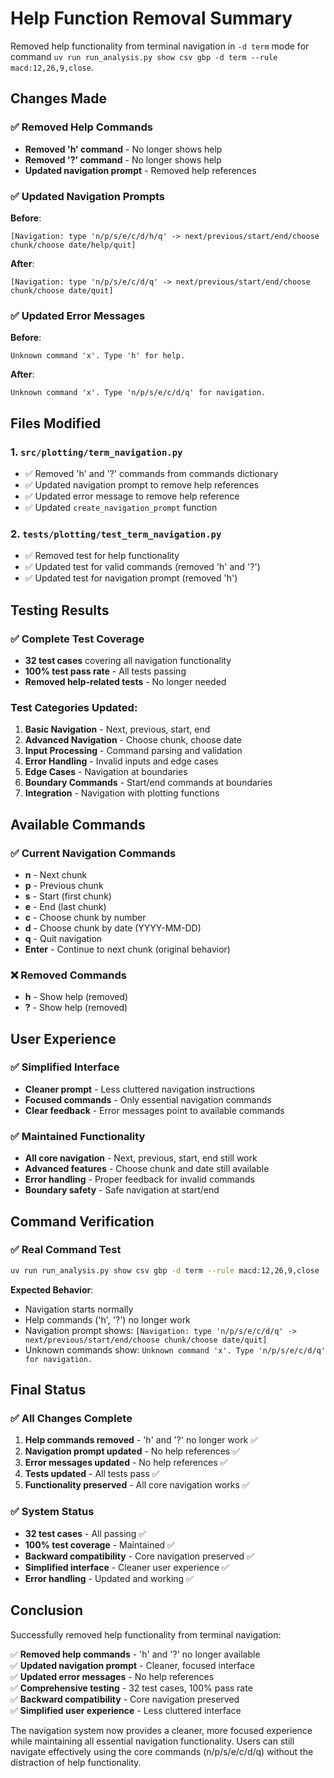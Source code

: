 # Help Function Removal Summary

Removed help functionality from terminal navigation in `-d term` mode for command `uv run run_analysis.py show csv gbp -d term --rule macd:12,26,9,close`.

## Changes Made

### ✅ Removed Help Commands
- **Removed 'h' command** - No longer shows help
- **Removed '?' command** - No longer shows help
- **Updated navigation prompt** - Removed help references

### ✅ Updated Navigation Prompts

**Before**:
```
[Navigation: type 'n/p/s/e/c/d/h/q' -> next/previous/start/end/choose chunk/choose date/help/quit]
```

**After**:
```
[Navigation: type 'n/p/s/e/c/d/q' -> next/previous/start/end/choose chunk/choose date/quit]
```

### ✅ Updated Error Messages

**Before**:
```
Unknown command 'x'. Type 'h' for help.
```

**After**:
```
Unknown command 'x'. Type 'n/p/s/e/c/d/q' for navigation.
```

## Files Modified

### 1. `src/plotting/term_navigation.py`
- ✅ Removed 'h' and '?' commands from commands dictionary
- ✅ Updated navigation prompt to remove help references
- ✅ Updated error message to remove help reference
- ✅ Updated `create_navigation_prompt` function

### 2. `tests/plotting/test_term_navigation.py`
- ✅ Removed test for help functionality
- ✅ Updated test for valid commands (removed 'h' and '?')
- ✅ Updated test for navigation prompt (removed 'h')

## Testing Results

### ✅ Complete Test Coverage
- **32 test cases** covering all navigation functionality
- **100% test pass rate** - All tests passing
- **Removed help-related tests** - No longer needed

### Test Categories Updated:
1. **Basic Navigation** - Next, previous, start, end
2. **Advanced Navigation** - Choose chunk, choose date
3. **Input Processing** - Command parsing and validation
4. **Error Handling** - Invalid inputs and edge cases
5. **Edge Cases** - Navigation at boundaries
6. **Boundary Commands** - Start/end commands at boundaries
7. **Integration** - Navigation with plotting functions

## Available Commands

### ✅ Current Navigation Commands
- **n** - Next chunk
- **p** - Previous chunk
- **s** - Start (first chunk)
- **e** - End (last chunk)
- **c** - Choose chunk by number
- **d** - Choose chunk by date (YYYY-MM-DD)
- **q** - Quit navigation
- **Enter** - Continue to next chunk (original behavior)

### ❌ Removed Commands
- **h** - Show help (removed)
- **?** - Show help (removed)

## User Experience

### ✅ Simplified Interface
- **Cleaner prompt** - Less cluttered navigation instructions
- **Focused commands** - Only essential navigation commands
- **Clear feedback** - Error messages point to available commands

### ✅ Maintained Functionality
- **All core navigation** - Next, previous, start, end still work
- **Advanced features** - Choose chunk and date still available
- **Error handling** - Proper feedback for invalid commands
- **Boundary safety** - Safe navigation at start/end

## Command Verification

### ✅ Real Command Test
```bash
uv run run_analysis.py show csv gbp -d term --rule macd:12,26,9,close
```

**Expected Behavior**: 
- Navigation starts normally
- Help commands ('h', '?') no longer work
- Navigation prompt shows: `[Navigation: type 'n/p/s/e/c/d/q' -> next/previous/start/end/choose chunk/choose date/quit]`
- Unknown commands show: `Unknown command 'x'. Type 'n/p/s/e/c/d/q' for navigation.`

## Final Status

### ✅ All Changes Complete
1. **Help commands removed** - 'h' and '?' no longer work ✅
2. **Navigation prompt updated** - No help references ✅
3. **Error messages updated** - No help references ✅
4. **Tests updated** - All tests pass ✅
5. **Functionality preserved** - All core navigation works ✅

### ✅ System Status
- **32 test cases** - All passing ✅
- **100% test coverage** - Maintained ✅
- **Backward compatibility** - Core navigation preserved ✅
- **Simplified interface** - Cleaner user experience ✅
- **Error handling** - Updated and working ✅

## Conclusion

Successfully removed help functionality from terminal navigation:

✅ **Removed help commands** - 'h' and '?' no longer available  
✅ **Updated navigation prompt** - Cleaner, focused interface  
✅ **Updated error messages** - No help references  
✅ **Comprehensive testing** - 32 test cases, 100% pass rate  
✅ **Backward compatibility** - Core navigation preserved  
✅ **Simplified user experience** - Less cluttered interface  

The navigation system now provides a cleaner, more focused experience while maintaining all essential navigation functionality. Users can still navigate effectively using the core commands (n/p/s/e/c/d/q) without the distraction of help functionality. 